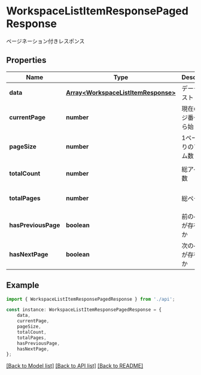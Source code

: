 # WorkspaceListItemResponsePagedResponse

ページネーション付きレスポンス

## Properties

Name | Type | Description | Notes
------------ | ------------- | ------------- | -------------
**data** | [**Array&lt;WorkspaceListItemResponse&gt;**](WorkspaceListItemResponse.md) | データのリスト | [default to undefined]
**currentPage** | **number** | 現在のページ番号（1から始まる） | [optional] [default to undefined]
**pageSize** | **number** | 1ページあたりのアイテム数 | [optional] [default to undefined]
**totalCount** | **number** | 総アイテム数 | [optional] [default to undefined]
**totalPages** | **number** | 総ページ数 | [optional] [default to undefined]
**hasPreviousPage** | **boolean** | 前のページが存在するか | [optional] [default to undefined]
**hasNextPage** | **boolean** | 次のページが存在するか | [optional] [default to undefined]

## Example

```typescript
import { WorkspaceListItemResponsePagedResponse } from './api';

const instance: WorkspaceListItemResponsePagedResponse = {
    data,
    currentPage,
    pageSize,
    totalCount,
    totalPages,
    hasPreviousPage,
    hasNextPage,
};
```

[[Back to Model list]](../README.md#documentation-for-models) [[Back to API list]](../README.md#documentation-for-api-endpoints) [[Back to README]](../README.md)
